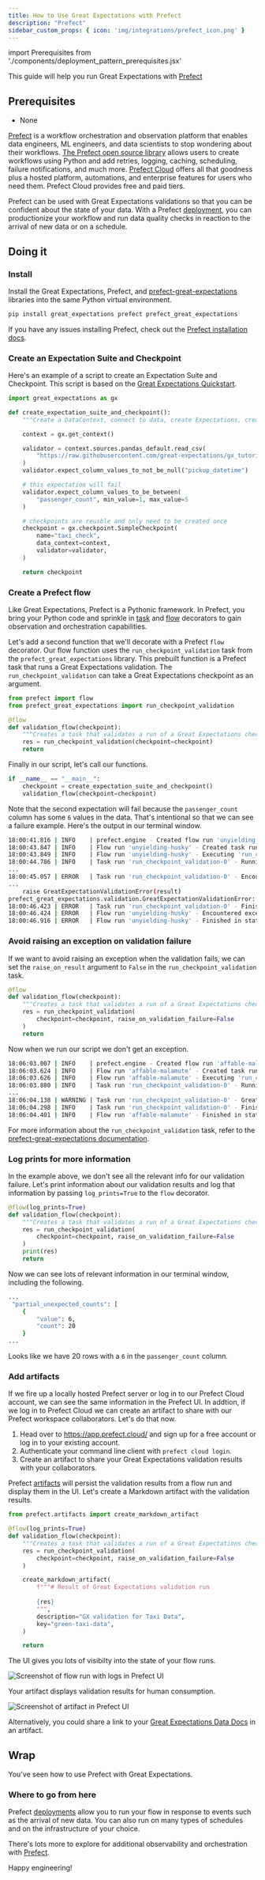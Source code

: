```yaml
---
title: How to Use Great Expectations with Prefect
description: "Prefect"
sidebar_custom_props: { icon: 'img/integrations/prefect_icon.png' }
---
```


import Prerequisites from './components/deployment_pattern_prerequisites.jsx'


This guide will help you run Great Expectations with [Prefect](https://prefect.io/)

## Prerequisites

<Prerequisites>

- None

</Prerequisites>

[Prefect](https://prefect.io/) is a workflow orchestration and observation platform that enables data engineers, ML engineers, and data scientists to stop wondering about their workflows. [The Prefect open source library](https://docs.prefect.io) allows users to create workflows using Python and add retries, logging, caching, scheduling, failure notifications, and much more. [Prefect Cloud](https://www.prefect.io/cloud/) offers all that goodness plus a hosted platform, automations, and enterprise features for users who need them. Prefect Cloud provides free and paid tiers.

Prefect can be used with Great Expectations validations so that you can be confident about the state of your data. With a Prefect [deployment](https://docs.prefect.io/latest/concepts/deployments/), you can productionize your workflow and run data quality checks in reaction to the arrival of new data or on a schedule. 

## Doing it

### Install 

Install the Great Expectations, Prefect, and [prefect-great-expectations](https://prefecthq.github.io/prefect-great-expectations/) libraries into the same Python virtual environment. 

```bash
pip install great_expectations prefect prefect_great_expectations
```

If you have any issues installing Prefect, check out the [Prefect installation docs](https://docs.prefect.io/latest/getting-started/installation/).

### Create an Expectation Suite and Checkpoint

Here's an example of a script to create an Expectation Suite and Checkpoint. This script is based on the [Great Expectations Quickstart](https://docs.greatexpectations.io/docs/tutorials/quickstart/). 

```python
import great_expectations as gx

def create_expectation_suite_and_checkpoint():
    """Create a DataContext, connect to data, create Expectations, create and return a checkpoint."""

    context = gx.get_context()

    validator = context.sources.pandas_default.read_csv(
        "https://raw.githubusercontent.com/great-expectations/gx_tutorials/main/data/yellow_tripdata_sample_2019-01.csv"
    )
    validator.expect_column_values_to_not_be_null("pickup_datetime")

    # this expectation will fail
    validator.expect_column_values_to_be_between(
        "passenger_count", min_value=1, max_value=5
    )

    # checkpoints are reusble and only need to be created once
    checkpoint = gx.checkpoint.SimpleCheckpoint(
        name="taxi_check",
        data_context=context,
        validator=validator,
    )

    return checkpoint
```

### Create a Prefect flow

Like Great Expectations, Prefect is a Pythonic framework. In Prefect, you bring your Python code and sprinkle in [task](https://docs.prefect.io/latest/concepts/flows/l) and [flow](https://docs.prefect.io/latest/concepts/flows/) decorators to gain observation and orchestration capabilities. 

Let's add a second function that we'll decorate with a Prefect `flow` decorator. Our flow function uses the `run_checkpoint_validation` task from the `prefect_great_expectations` library. This prebuilt function is a Prefect task that runs a Great Expectations validation. The `run_checkpoint_validation` can take a Great Expectations checkpoint as an argument. 

```python
from prefect import flow
from prefect_great_expectations import run_checkpoint_validation

@flow
def validation_flow(checkpoint):
    """Creates a task that validates a run of a Great Expectations checkpoint"""
    res = run_checkpoint_validation(checkpoint=checkpoint)
    return 
```

Finally in our script, let's call our functions.

```python
if __name__ == "__main__":
    checkpoint = create_expectation_suite_and_checkpoint()
    validation_flow(checkpoint=checkpoint)
```

Note that the second expectation will fail because the `passenger_count` column has some `6` values in the data. That's intentional so that we can see a failure example. Here's the output in our terminal window. 

```bash
18:00:41.816 | INFO    | prefect.engine - Created flow run 'unyielding-husky' for flow 'validation-flow'
18:00:43.847 | INFO    | Flow run 'unyielding-husky' - Created task run 'run_checkpoint_validation-0' for task 'run_checkpoint_validation'
18:00:43.849 | INFO    | Flow run 'unyielding-husky' - Executing 'run_checkpoint_validation-0' immediately...
18:00:44.786 | INFO    | Task run 'run_checkpoint_validation-0' - Running Great Expectations validation...
...
18:00:45.057 | ERROR   | Task run 'run_checkpoint_validation-0' - Encountered exception during execution:
...
    raise GreatExpectationValidationError(result)
prefect_great_expectations.validation.GreatExpectationValidationError: Great Expectations Validation failed. Check result on this exception for more details.
18:00:46.423 | ERROR   | Task run 'run_checkpoint_validation-0' - Finished in state Failed('Task run encountered an exception: prefect_great_expectations.validation.GreatExpectationValidationError: Great Expectations Validation failed. Check result on this exception for more details.\n')
18:00:46.424 | ERROR   | Flow run 'unyielding-husky' - Encountered exception during execution:
18:00:46.916 | ERROR   | Flow run 'unyielding-husky' - Finished in state Failed('Flow run encountered an exception. prefect_great_expectations.validation.GreatExpectationValidationError: Great Expectations Validation failed...
```

### Avoid raising an exception on validation failure

If we want to avoid raising an exception when the validation fails, we can set the `raise_on_result` argument to `False` in the `run_checkpoint_validation` task. 

```python
@flow
def validation_flow(checkpoint):
    """Creates a task that validates a run of a Great Expectations checkpoint"""
    res = run_checkpoint_validation(
        checkpoint=checkpoint, raise_on_validation_failure=False
    )
    return
```

Now when we run our script we don't get an exception. 

```bash
18:06:03.007 | INFO    | prefect.engine - Created flow run 'affable-malamute' for flow 'validation-flow'
18:06:03.624 | INFO    | Flow run 'affable-malamute' - Created task run 'run_checkpoint_validation-0' for task 'run_checkpoint_validation'
18:06:03.626 | INFO    | Flow run 'affable-malamute' - Executing 'run_checkpoint_validation-0' immediately...
18:06:03.880 | INFO    | Task run 'run_checkpoint_validation-0' - Running Great Expectations validation...
...
18:06:04.138 | WARNING | Task run 'run_checkpoint_validation-0' - Great Expectations validation run  failed
18:06:04.298 | INFO    | Task run 'run_checkpoint_validation-0' - Finished in state Completed()
18:06:04.401 | INFO    | Flow run 'affable-malamute' - Finished in state Completed('All states completed.')
```

For more information about the `run_checkpoint_validation` task, refer to the [prefect-great-expectations documentation](https://prefecthq.github.io/prefect-great-expectations/validation/).

### Log prints for more information

In the example above, we don't see all the relevant info for our validation failure. Let's print information about our validation results and log that information by passing `log_prints=True` to the `flow` decorator. 

```python
@flow(log_prints=True)
def validation_flow(checkpoint):
    """Creates a task that validates a run of a Great Expectations checkpoint"""
    res = run_checkpoint_validation(
        checkpoint=checkpoint, raise_on_validation_failure=False
    )
    print(res)
    return
```

Now we can see lots of relevant information in our terminal window, including the following. 

```bash
...
 "partial_unexpected_counts": [
    {
        "value": 6,
        "count": 20
    } 
...
```

Looks like we have 20 rows with a `6` in the `passenger_count` column.

### Add artifacts  

If we fire up a locally hosted Prefect server or log in to our Prefect Cloud account, we can see the same information in the Prefect UI. In addtion, if we log in to Prefect Cloud we can create an artifact to share with our Prefect workspace collaborators. Let's do that now.

1. Head over to https://app.prefect.cloud/ and sign up for a free account or log in to your existing account.
1. Authenticate your command line client with `prefect cloud login`. 
1. Create an artifact to share your Great Expectations validation results with your collaborators. 

Prefect [artifacts](https://docs.prefect.io/latest/concepts/artifacts/) will persist the validation results from a flow run and display them in the UI. Let's create a Markdown artifact with the validation results.

```python
from prefect.artifacts import create_markdown_artifact

@flow(log_prints=True)
def validation_flow(checkpoint):
    """Creates a task that validates a run of a Great Expectations checkpoint"""
    res = run_checkpoint_validation(
        checkpoint=checkpoint, raise_on_validation_failure=False
    )

    create_markdown_artifact(
        f"""# Result of Great Expectations validation run
         
        {res}
        """,
        description="GX validation for Taxi Data",
        key="green-taxi-data",
    )

    return
```

The UI gives you lots of visibilty into the state of your flow runs. 

![Screenshot of flow run with logs in Prefect UI](../../docs/images/flow_run.png)

Your artifact displays validation results for human consumption.

![Screenshot of artifact in Prefect UI](../../docs/images/artifact.png)

Alternatively, you could share a link to your [Great Expectations Data Docs](https://docs.greatexpectations.io/docs/guides/setup/configuring_data_docs/how_to_host_and_share_data_docs_on_amazon_s3) in an artifact. 

## Wrap

You've seen how to use Prefect with Great Expectations. 

### Where to go from here

Prefect [deployments](https://docs.prefect.io/latest/concepts/deployments/) allow you to run your flow in response to events such as the arrival of new data. You can also run on many types of schedules and on the infrastructure of your choice.

There's lots more to explore for additional observability and orchestration with [Prefect](https://docs.prefect.io/latest/).

Happy engineering!